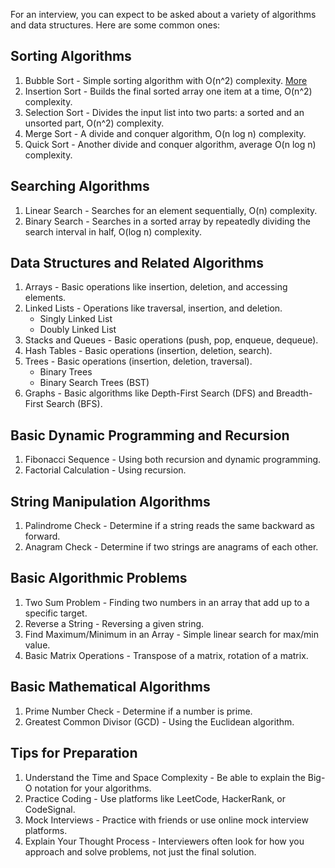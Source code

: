 For an interview, you can expect to be asked about a variety of algorithms and data structures. Here are some common ones:

## Sorting Algorithms
1. Bubble Sort - Simple sorting algorithm with O(n^2) complexity. [More]()
2. Insertion Sort - Builds the final sorted array one item at a time, O(n^2) complexity. 
3. Selection Sort - Divides the input list into two parts: a sorted and an unsorted part, O(n^2) complexity. 
4. Merge Sort - A divide and conquer algorithm, O(n log n) complexity. 
5. Quick Sort - Another divide and conquer algorithm, average O(n log n) complexity.

## Searching Algorithms
1. Linear Search - Searches for an element sequentially, O(n) complexity. 
2. Binary Search - Searches in a sorted array by repeatedly dividing the search interval in half, O(log n) complexity.

## Data Structures and Related Algorithms
1. Arrays - Basic operations like insertion, deletion, and accessing elements.
2. Linked Lists - Operations like traversal, insertion, and deletion. 
   - Singly Linked List
   - Doubly Linked List
3. Stacks and Queues - Basic operations (push, pop, enqueue, dequeue). 
4. Hash Tables - Basic operations (insertion, deletion, search). 
5. Trees - Basic operations (insertion, deletion, traversal).
   - Binary Trees
   - Binary Search Trees (BST)
6. Graphs - Basic algorithms like Depth-First Search (DFS) and Breadth-First Search (BFS).

## Basic Dynamic Programming and Recursion
1. Fibonacci Sequence - Using both recursion and dynamic programming.
2. Factorial Calculation - Using recursion.

## String Manipulation Algorithms
1. Palindrome Check - Determine if a string reads the same backward as forward. 
2. Anagram Check - Determine if two strings are anagrams of each other.

## Basic Algorithmic Problems
1. Two Sum Problem - Finding two numbers in an array that add up to a specific target. 
2. Reverse a String - Reversing a given string. 
3. Find Maximum/Minimum in an Array - Simple linear search for max/min value. 
4. Basic Matrix Operations - Transpose of a matrix, rotation of a matrix.

## Basic Mathematical Algorithms
1. Prime Number Check - Determine if a number is prime.
2. Greatest Common Divisor (GCD) - Using the Euclidean algorithm.

## Tips for Preparation
1. Understand the Time and Space Complexity - Be able to explain the Big-O notation for your algorithms. 
2. Practice Coding - Use platforms like LeetCode, HackerRank, or CodeSignal. 
3. Mock Interviews - Practice with friends or use online mock interview platforms. 
4. Explain Your Thought Process - Interviewers often look for how you approach and solve problems, not just the final solution.